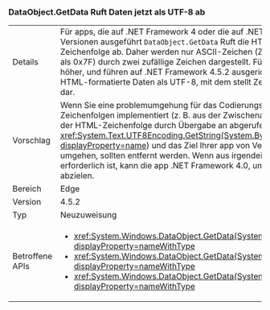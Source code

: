 ### <a name="dataobjectgetdata-now-retrieves-data-as-utf-8"></a>DataObject.GetData Ruft Daten jetzt als UTF-8 ab

|   |   |
|---|---|
|Details|Für apps, die auf .NET Framework 4 oder die auf .NET Framework 4.5.1 oder älteren Versionen ausgeführt <code>DataObject.GetData</code> Ruft die HTML-formatierte Daten als ASCII-Zeichenfolge ab. Daher werden nur ASCII-Zeichen (Zeichen mit ASCII-Codes größer als 0x7F) durch zwei zufällige Zeichen dargestellt. Für apps, .NET Framework 4.5 oder höher, und führen auf .NET Framework 4.5.2 ausgerichtet <code>DataObject.GetData</code> ruft von HTML-formatierte Daten als UTF-8, mit dem stellt Zeichen größer als 0x7F korrekt dar.|
|Vorschlag|Wenn Sie eine problemumgehung für das Codierungsproblem mit HTML-formatierten Zeichenfolgen implementiert (z. B. aus der Zwischenablage durch explizites Codieren der HTML-Zeichenfolge durch Übergabe an abgerufen <xref:System.Text.UTF8Encoding.GetString(System.Byte[],System.Int32,System.Int32)?displayProperty=name>) und das Ziel Ihrer app von Version 4, 4.5, Dieses Problem zu umgehen, sollten entfernt werden. Wenn aus irgendeinem Grund das alte Verhalten erforderlich ist, kann die app .NET Framework 4.0, um dieses Verhalten abzurufen abzielen.|
|Bereich|Edge|
|Version|4.5.2|
|Typ|Neuzuweisung|
|Betroffene APIs|<ul><li><xref:System.Windows.DataObject.GetData(System.String)?displayProperty=nameWithType></li><li><xref:System.Windows.DataObject.GetData(System.Type)?displayProperty=nameWithType></li><li><xref:System.Windows.DataObject.GetData(System.String,System.Boolean)?displayProperty=nameWithType></li></ul>|

